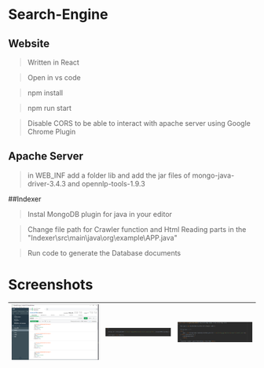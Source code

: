 # Search-Engine

## Website
>Written in React

>Open in vs code

>npm install

>npm run start

>Disable CORS to be able to interact with apache server using Google Chrome Plugin

## Apache Server

>in WEB_INF add a folder lib and add the jar files of mongo-java-driver-3.4.3 and opennlp-tools-1.9.3

##Indexer

> Instal MongoDB plugin for java in your editor

> Change file path for Crawler function and Html Reading parts in the "Indexer\src\main\java\org\example\APP.java"

> Run code to generate the Database documents

# Screenshots
![](screenshots/capture1.PNG) |![](screenshots/capture2.PNG) |![](screenshots/capture3.PNG)
:-----------------------------:|:-----------------------------:|:-----------------------------:
